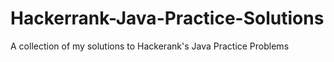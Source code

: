 # Hackerrank-Java-Practice-Solutions
A collection of my solutions to Hackerank's Java Practice Problems
